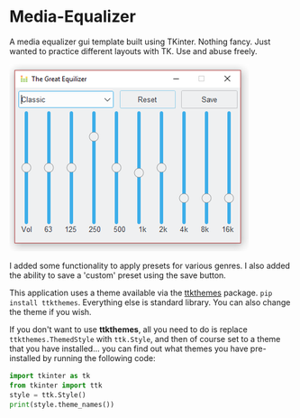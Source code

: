 # Media-Equalizer
A media equalizer gui template built using TKinter. Nothing fancy. Just wanted to practice different layouts with TK. Use and abuse freely.

![](example.PNG)  

I added some functionality to apply presets for various genres. I also added the ability to save a 'custom' preset using the save button.  

This application uses a theme available via the [ttkthemes](https://ttkthemes.readthedocs.io/en/latest/) package. `pip install ttkthemes`. Everything else is standard library. You can also change the theme if you wish.  

If you don't want to use **ttkthemes**, all you need to do is replace `ttkthemes.ThemedStyle` with `ttk.Style`, and then of course set to a theme that you have installed... you can find out what themes you have pre-installed by running the following code:

```python
import tkinter as tk
from tkinter import ttk
style = ttk.Style()
print(style.theme_names())
```
